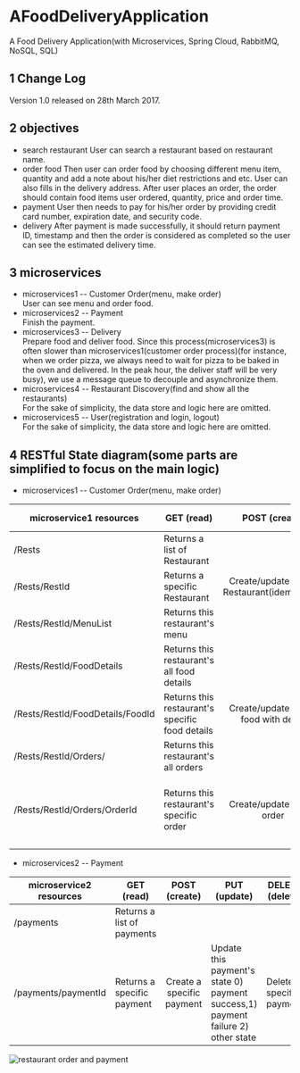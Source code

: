 # AFoodDeliveryApplication
A Food Delivery Application(with Microservices, Spring Cloud, RabbitMQ, NoSQL, SQL)

## 1 Change Log
Version 1.0 released on 28th March 2017.

## 2 objectives
* search restaurant
User can search a restaurant based on restaurant name.
* order food
Then user can order food by choosing different menu item, quantity and add a note about his/her diet restrictions and etc. User can also fills in the delivery address. After user places an order, the order should contain food items user ordered, quantity, price and order time. 
* payment 
User then needs to pay for his/her order by providing credit card number, expiration date, and security code. 
* delivery
After payment is made successfully, it should return payment ID, timestamp and then the order is considered as completed so the user can see the estimated delivery time.

## 3 microservices
* microservices1 -- Customer Order(menu, make order)  
User can see menu and order food.
* microservices2 -- Payment  
Finish the payment.
* microservices3 -- Delivery  
Prepare food and deliver food. Since this process(microservices3) is often slower than microservices1(customer order process)(for instance, when we order pizza, we always need to wait for pizza to be baked in the oven and delivered. In the peak hour, the deliver staff will be very busy),  we use a message queue to decouple and asynchronize them.
* microservices4 -- Restaurant Discovery(find and show all the restaurants)   
For the sake of simplicity, the data store and logic here are omitted.
* microservices5 -- User(registration and login, logout)  
For the sake of simplicity, the data store and logic here are omitted.


## 4 RESTful State diagram(some parts are simplified to focus on the main logic)

* microservices1 -- Customer Order(menu, make order)  

| microservice1 resources          | GET (read)                                      |                POST (create)               | PUT (update)                                                                                     | DELETE (delete)              |
|----------------------------------|-------------------------------------------------|:------------------------------------------:|--------------------------------------------------------------------------------------------------|------------------------------|
| /Rests                           | Returns a list of Restaurant                    |                                            |                                                                                                  |                              |
| /Rests/RestId                    | Returns a specific Restaurant                   | Create/update a new Restaurant(idempotent) | Updates a specific Restaurant                                                                    | Delete a specific Restaurant |
| /Rests/RestId/MenuList           | Returns this restaurant's menu                  |                                            |                                                                                                  |                              |
| /Rests/RestId/FoodDetails        | Returns this restaurant's all food details      |                                            |                                                                                                  |                              |
| /Rests/RestId/FoodDetails/FoodId | Returns this restaurant's specific food details | Create/update a new food with detail       | Updates specific food                                                                            | Delete specific food         |
| /Rests/RestId/Orders/            | Returns this restaurant's all orders            |                                            |                                                                                                  |                              |
| /Rests/RestId/Orders/OrderId     | Returns this restaurant's specific order        | Create/update a new order                  | Update this order's state 0) UNPAID  1) PAID_UNDELIVERED 2) DELIVERING 3) DELIVERED 4) CANCELLED | Delete an order              |
|                                  |                                                 |                                            |                                                                                                  |                              |
* microservices2 -- Payment 

| microservice2 resources | GET (read)                 |       POST (create)       | PUT (update)                                                                     | DELETE (delete)           |
|-------------------------|----------------------------|:-------------------------:|----------------------------------------------------------------------------------|---------------------------|
| /payments               | Returns a list of payments |                           |                                                                                  |                           |
| /payments/paymentId     | Returns a specific payment | Create a specific payment | Update this payment's state 0) payment success,1) payment failure 2) other state | Delete a specific payment |



![restaurant order and payment](https://cloud.githubusercontent.com/assets/17025949/25528059/1b4042ac-2c5f-11e7-9db6-3ee56c450916.jpg)



